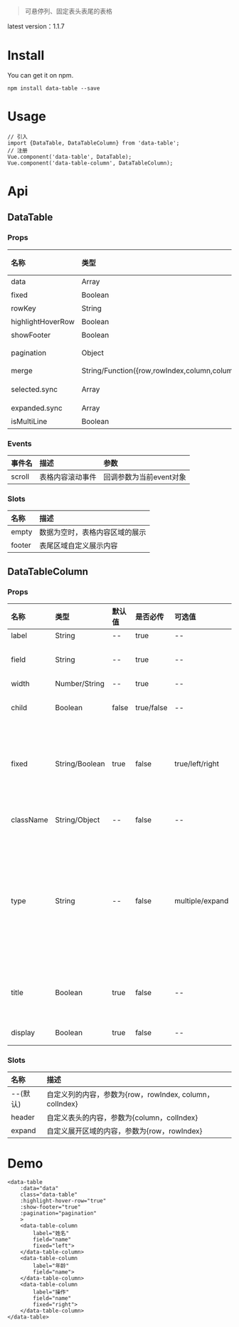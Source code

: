 > 可悬停列、固定表头表尾的表格

latest version：1.1.7

# Install
You can get it on npm.
```
npm install data-table --save
```
# Usage
```
// 引入
import {DataTable, DataTableColumn} from 'data-table';
// 注册
Vue.component('data-table', DataTable);
Vue.component('data-table-column', DataTableColumn);
```
# Api
## DataTable
### Props
| 名称 | 类型 | 默认值 | 是否必传 | 描述 |
|:----------|:--------------|:-------|:-------|:-------|
| data | Array | -- | true | 显示数据 |
| fixed | Boolean| false | false | 是否固定表头和表尾 |
| rowKey | String | id | false | 当前行的key，属性名 |
| highlightHoverRow | Boolean | false | false | 是否高亮显示hover行 |
| showFooter | Boolean | true | false | 是否显示表尾，可通过slot自定义表尾 |
| pagination | Object | -- | false | 分页对象{currentPage,totalPage,pageSizes,pageSize} |
| merge | String/Function({row,rowIndex,column,columnIndex}) | -- | false | 单元格合并行或列的计算方法 |
| selected.sync | Array | -- | false | 复选时选中的数据，每一项的值为rowKey对应的值 |
| expanded.sync | Array | -- | false | 展开行的数据，每一项的值为rowKey对应的值 |
| isMultiLine | Boolean | false | false | 是否多行显示，超过部分出现省略号 |
### Events
| 事件名 | 描述 | 参数 |
|:----------|:--------------|:--------------|
| scroll | 表格内容滚动事件 | 回调参数为当前event对象 |

### Slots
| 名称 | 描述 |
|:----------|:--------------|
| empty | 数据为空时，表格内容区域的展示 |
| footer | 表尾区域自定义展示内容 |
## DataTableColumn
### Props
| 名称 | 类型 | 默认值 | 是否必传 | 可选值 | 描述 |
|:----------|:--------------|:-------|:-------|:-------|:-------|
| label | String | -- | true | -- | 列标题 |
| field | String | -- | true | -- | 列内容对应的字段名 |
| width | Number/String | -- | true | -- | 列宽 |
| child | Boolean | false | true/false | -- | 是否取嵌套数据 |
| fixed | String/Boolean | true | false | true/left/right | 列固定在左侧或右侧，true表示固定在左侧 |
| className | String/Object | -- | false | -- | 自定义单元格class名 |
| type | String | -- | false | multiple/expand | 列的类型，默认为文本，type设置为multiple显示复选框、expand显示展开按钮 |
| title | Boolean | true | false | -- | 是否显示title属性，值为当前列值 |
| display | Boolean | true | false | -- | 是否显示列 |
### Slots
| 名称 | 描述 |
|:----------|:--------------|
| --(默认) | 自定义列的内容，参数为{row，rowIndex, column，colIndex} |
| header | 自定义表头的内容，参数为{column，colIndex} |
| expand | 自定义展开区域的内容，参数为{row，rowIndex} |

# Demo
```
<data-table
    :data="data"
    class="data-table"
    :highlight-hover-row="true"
    :show-footer="true"
    :pagination="pagination"
    >
    <data-table-column
        label="姓名"
        field="name"
        fixed="left">
    </data-table-column>
    <data-table-column
        label="年龄"
        field="name">
    </data-table-column>
    <data-table-column
        label="操作"
        field="name"
        fixed="right">
    </data-table-column>
</data-table>
```
